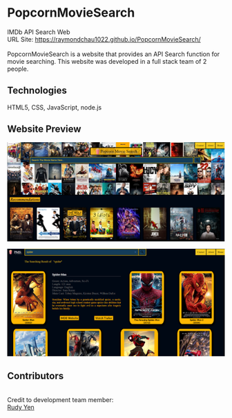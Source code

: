 # PopcornMovieSearch
IMDb API Search Web
<br>URL Site: https://raymondchau1022.github.io/PopcornMovieSearch/
<br>
<br> PopcornMovieSearch is a website that provides an API Search function for movie searching. This website was developed in a full stack team of 2 people.
## Technologies
HTML5, CSS, JavaScript, node.js
<br>
## Website Preview

![PREVIEW!](Preview.png)

![PREVIEW!](Preview2.png)


## Contributors
<br>Credit to development team member:
<br>[Rudy Yen](https://github.com/yenloned)
